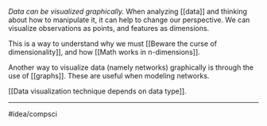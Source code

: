 *Data can be visualized graphically.* When analyzing [[data]] and thinking about how to manipulate it, it can help to change our perspective. We can visualize observations as points, and features as dimensions. 

This is a way to understand why we must [[Beware the curse of dimensionality]], and how [[Math works in n-dimensions]]. 

Another way to visualize data (namely networks) graphically is through the use of [[graphs]]. These are useful when modeling networks. 

[[Data visualization technique depends on data type]].

---
#idea/compsci 